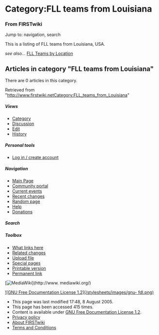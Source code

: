 # Category:FLL teams from Louisiana

### From FIRSTwiki

Jump to: navigation, search

This is a listing of FLL teams from Louisiana, USA.

_see also..._ [FLL Teams by Location](FLL_Teams_by_Location "FLL
Teams by Location" )

  

## Articles in category "FLL teams from Louisiana"

There are 0 articles in this category.

Retrieved from
"<http://www.firstwiki.netCategory:FLL_teams_from_Louisiana>"

##### Views

  * [Category](Category:FLL_teams_from_Louisiana)
  * [Discussion](/index.php?title=Category_talk:FLL_teams_from_Louisiana&action=edit)
  * [Edit](/index.php?title=Category:FLL_teams_from_Louisiana&action=edit)
  * [History](/index.php?title=Category:FLL_teams_from_Louisiana&action=history)

##### Personal tools

  * [Log in / create account](/index.php?title=Special:Userlogin&returnto=Category:FLL_teams_from_Louisiana)

[](Main_Page "Main Page" )

##### Navigation

  * [Main Page](Main_Page)
  * [Community portal](FIRSTwiki:Community_portal)
  * [Current events](Current_events)
  * [Recent changes](Special:Recentchanges)
  * [Random page](Special:Random)
  * [Help](Help:Contents)
  * [Donations](FIRSTwiki:Site_support)

##### Search



##### Toolbox

  * [What links here](Special:Whatlinkshere/Category:FLL_teams_from_Louisiana)
  * [Related changes](Special:Recentchangeslinked/Category:FLL_teams_from_Louisiana)
  * [Upload file](Special:Upload)
  * [Special pages](Special:Specialpages)
  * [Printable version](/index.php?title=Category:FLL_teams_from_Louisiana&printable=yes)
  * [Permanent link](/index.php?title=Category:FLL_teams_from_Louisiana&oldid=40609)

[![MediaWiki](/skins/common/images/poweredby_mediawiki_88x31.png)](http://www.
mediawiki.org/)

[![GNU Free Documentation License 1.2](/stylesheets/images/gnu-
fdl.png)](http://www.gnu.org/copyleft/fdl.html)

  * This page was last modified 17:48, 8 August 2005.
  * This page has been accessed 415 times.
  * Content is available under [GNU Free Documentation License 1.2](http://www.gnu.org/copyleft/fdl.html "http://www.gnu.org/copyleft/fdl.html" ).
  * [Privacy policy](FIRSTwiki:Privacy_policy "FIRSTwiki:Privacy policy" )
  * [About FIRSTwiki](FIRSTwiki:About "FIRSTwiki:About" )
  * [Terms and Conditions](FIRSTwiki:Terms_and_conditions "FIRSTwiki:Terms and conditions" )


